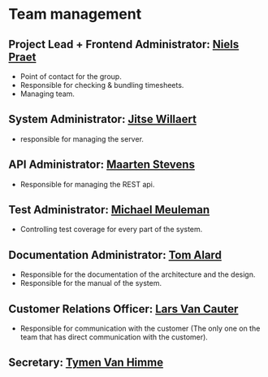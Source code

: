 # Team management

## Project Lead + Frontend Administrator: [Niels Praet](https://github.com/NielsPraet)
- Point of contact for the group.
- Responsible for checking & bundling timesheets.
- Managing team.

## System Administrator: [Jitse Willaert](https://github.com/NinjaJay)
- responsible for managing the server.

## API Administrator: [Maarten Stevens](https://github.com/MaartenS11)
- Responsible for managing the REST api.

## Test Administrator: [Michael Meuleman](https://github.com/Mikxox)
- Controlling test coverage for every part of the system.

## Documentation Administrator: [Tom Alard](https://github.com/TomAlard)
- Responsible for the documentation of the architecture and the design.
- Responsible for the manual of the system.

## Customer Relations Officer: [Lars Van Cauter](https://github.com/lars-vc)
- Responsible for communication with the customer (The only one on the team that has direct communication with the customer).

## Secretary: [Tymen Van Himme](https://github.com/tvhimme)

